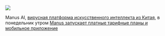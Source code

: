 <!--2025-03-31 14:39:34-->
<div class="yb">
  <div class="rss smaller1 habr"><img src="https://habrastorage.org/getpro/habr/upload_files/0d5/d6a/cec/0d5d6acec3524e97f52999c2ed7031b3.jpg" /><p>Manus AI,&nbsp;<a href="https://techcrunch.com/2025/03/09/manus-probably-isnt-chinas-second-deepseek-moment/">вирусная платформа искусственного интеллекта из Китая</a>, в понедельник утром&nbsp;<a... <br><a class="light" href="https://habr.com/ru/companies/bothub/news/896184/?utm_source=habrahabr&utm_medium=rss&utm_campaign=896184">Manus запускает платные тарифные планы и мобильное приложение</a></div>
</div>
